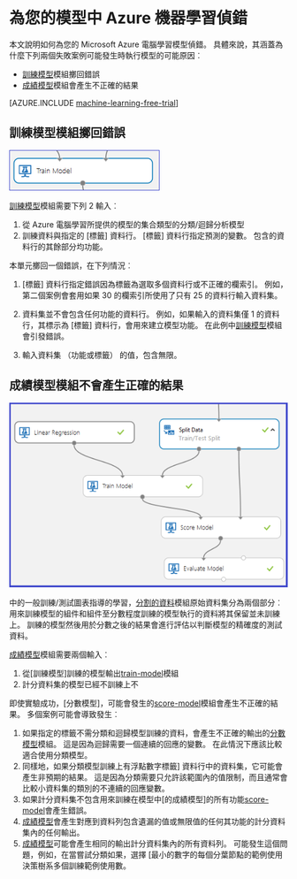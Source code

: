 <properties 
    pageTitle="為您的模型中 Azure 機器學習偵錯 |Microsoft Azure" 
    description="說明如何偵錯模型中 Azure 電腦學習如何。" 
    services="machine-learning"
    documentationCenter="" 
    authors="garyericson" 
    manager="jhubbard" 
    editor="cgronlun"/>

<tags 
    ms.service="machine-learning" 
    ms.workload="data-services" 
    ms.tgt_pltfrm="na" 
    ms.devlang="na" 
    ms.topic="article" 
    ms.date="09/09/2016" 
    ms.author="bradsev;garye" />

# <a name="debug-your-model-in-azure-machine-learning"></a>為您的模型中 Azure 機器學習偵錯

本文說明如何為您的 Microsoft Azure 電腦學習模型偵錯。 具體來說，其涵蓋為什麼下列兩個失敗案例可能發生時執行模型的可能原因︰

* [訓練模型][train-model]模組擲回錯誤 
* [成績模型][score-model]模組會產生不正確的結果 

[AZURE.INCLUDE [machine-learning-free-trial](../../includes/machine-learning-free-trial.md)]

## <a name="train-model-module-throws-an-error"></a>訓練模型模組擲回錯誤

![image1](./media/machine-learning-debug-models/train_model-1.png)

[訓練模型][train-model]模組需要下列 2 輸入︰

1. 從 Azure 電腦學習所提供的模型的集合類型的分類/迴歸分析模型
2. 訓練資料與指定的 [標籤] 資料行。 [標籤] 資料行指定預測的變數。 包含的資料行的其餘部分均功能。

本單元擲回一個錯誤，在下列情況︰

1. [標籤] 資料行指定錯誤因為標籤為選取多個資料行或不正確的欄索引。 例如，第二個案例會套用如果 30 的欄索引所使用了只有 25 的資料行輸入資料集。

2. 資料集並不會包含任何功能的資料行。 例如，如果輸入的資料集僅 1 的資料行，其標示為 [標籤] 資料行，會用來建立模型功能。 在此例中[訓練模型][train-model]模組會引發錯誤。

3. 輸入資料集 （功能或標籤） 的值，包含無限。


## <a name="score-model-module-does-not-produce-correct-results"></a>成績模型模組不會產生正確的結果

![image2](./media/machine-learning-debug-models/train_test-2.png)

中的一般訓練/測試圖表指導的學習，[分割的資料][split]模組原始資料集分為兩個部分︰ 用來訓練模型的組件和組件至分數程度訓練的模型執行的資料將其保留並未訓練上。 訓練的模型然後用於分數之後的結果會進行評估以判斷模型的精確度的測試資料。

[成績模型][score-model]模組需要兩個輸入︰

1. 從[訓練模型]訓練的模型輸出[train-model]模組
2. 計分資料集的模型已經不訓練上不

即使實驗成功，[分數模型]，可能會發生的[score-model]模組會產生不正確的結果。 多個案例可能會導致發生︰

1. 如果指定的標籤不需分類和迴歸模型訓練的資料，會產生不正確的輸出的[分數模型][score-model]模組。 這是因為迴歸需要一個連續的回應的變數。 在此情況下應該比較適合使用分類模型。 
2. 同樣地，如果分類模型訓練上有浮點數字標籤] 資料行中的資料集，它可能會產生非預期的結果。 這是因為分類需要只允許該範圍內的值限制，而且通常會比較小資料集的類別的不連續的回應變數。
3. 如果計分資料集不包含用來訓練在模型中[的成績模型]的所有功能[score-model]會產生錯誤。
4. [成績模型][score-model]會產生對應到資料列包含遺漏的值或無限值的任何其功能的計分資料集內的任何輸出。
5. [成績模型][score-model]可能會產生相同的輸出計分資料集內的所有資料列。 可能發生這個問題，例如，在當嘗試分類如果，選擇 [最小的數字的每個分葉節點的範例使用決策樹系多個訓練範例使用數。


<!-- Module References -->
[score-model]: https://msdn.microsoft.com/library/azure/401b4f92-e724-4d5a-be81-d5b0ff9bdb33/
[split]: https://msdn.microsoft.com/library/azure/70530644-c97a-4ab6-85f7-88bf30a8be5f/
[train-model]: https://msdn.microsoft.com/library/azure/5cc7053e-aa30-450d-96c0-dae4be720977/
 
